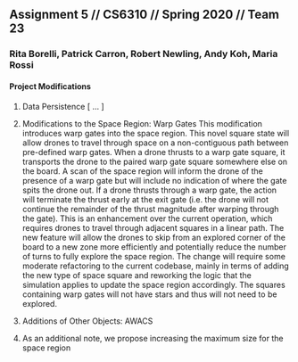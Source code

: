 ## Assignment 5 //  CS6310 // Spring 2020 // Team 23
### Rita Borelli, Patrick Carron, Robert Newling, Andy Koh, Maria Rossi

#### Project Modifications
1. Data Persistence [ … ]

2. Modifications to the Space Region: Warp Gates
This modification introduces warp gates into the space region. This novel square state will allow drones to travel through space on a non-contiguous path between pre-defined warp gates. When a drone thrusts to a warp gate square, it transports the drone to the paired warp gate square somewhere else on the board. A scan of the space region will inform the drone of the presence of a warp gate but will include no indication of where the gate spits the drone out. If a drone thrusts through a warp gate, the action will terminate the thrust early at the exit gate (i.e. the drone will not continue the remainder of the thrust magnitude after warping through the gate). This is an enhancement over the current operation, which requires drones to travel through adjacent squares in a linear path. The new feature will allow the drones to skip from an explored corner of the board to a new zone more efficiently and potentially reduce the number of turns to fully explore the space region. The change will require some moderate refactoring to the current codebase, mainly in terms of adding the new type of space square and reworking the logic that the simulation applies to update the space region accordingly. The squares containing warp gates will not have stars and thus will not need to be explored. 

3. Additions of Other Objects: AWACS

4. As an additional note, we propose increasing the maximum size for the space region 
